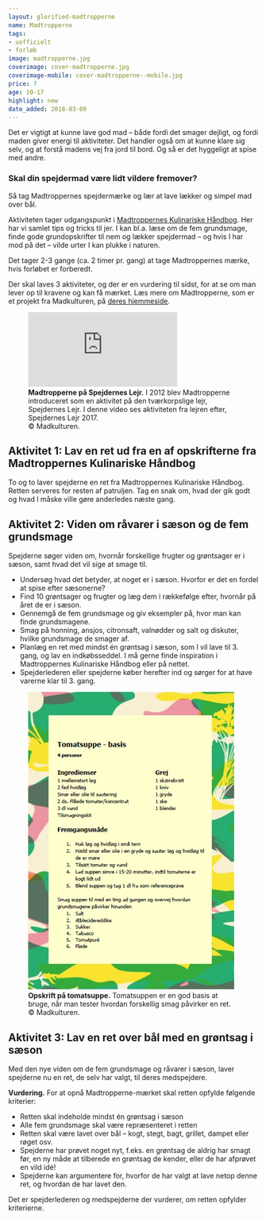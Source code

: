```yaml
---
layout: glorified-madtropperne
name: Madtropperne
tags:
- uofficielt
- forløb
image: madtropperne.jpg
coverimage: cover-madtropperne.jpg
coverimage-mobile: cover-madtropperne--mobile.jpg
price: 7
age: 10-17
highlight: new
date_added: 2018-03-09
---
```

Det er vigtigt at kunne lave god mad – både fordi det smager dejligt, og fordi maden giver energi til aktiviteter.
Det handler også om at kunne klare sig selv, og at forstå madens vej fra jord til bord.
Og så er det hyggeligt at spise med andre.

### Skal din spejdermad være lidt vildere fremover?

Så tag Madtroppernes spejdermærke og lær at lave lækker og simpel mad over bål.

Aktiviteten tager udgangspunkt i <a href="http://madkulturen.dk/fileadmin/user_upload/madkulturen.dk/Dokumenter/WEB_MADTROPPERNE_HAANDBOGEN.pdf" rel="noopener" target="_blank">Madtroppernes Kulinariske Håndbog</a>. Her har vi samlet tips og tricks til jer. I kan bl.a. læse om de fem grundsmage, finde gode grundopskrifter til nem og lækker spejdermad – og hvis I har mod på det – vilde urter I kan plukke i naturen.

Det tager 2-3 gange (ca. 2 timer pr. gang) at tage Madtroppernes mærke, hvis forløbet er forberedt.

Der skal laves 3 aktiviteter, og der er en vurdering til sidst, for at se om man lever op til kravene og kan få mærket.
Læs mere om Madtropperne, som er et projekt fra Madkulturen, på <a href="http://madkulturen.dk/servicemenu/nyhed/nyhed/alle-elskede-madtropperne/" target="_blank" rel="noopener">deres hjemmeside</a>.

<figure>
    <iframe src="https://www.youtube.com/embed/l2An9_03Plc?rel=0" frameborder="0" allow="autoplay; encrypted-media" allowfullscreen></iframe>
    <figcaption>
        <strong>Madtropperne på Spejdernes Lejr.</strong>
        I 2012 blev Madtropperne introduceret som en aktivitet på den tværkorpslige lejr, Spejdernes Lejr.
        I denne video ses aktiviteten fra lejren efter, Spejdernes Lejr 2017.
        <div class="figure__license">
            &copy; Madkulturen.
        </div>
    </figcaption>
</figure>

## Aktivitet 1: Lav en ret ud fra en af opskrifterne fra Madtroppernes Kulinariske Håndbog

To og to laver spejderne en ret fra Madtroppernes Kulinariske Håndbog. Retten serveres for resten af patruljen. Tag en snak om, hvad der gik godt og hvad I måske ville gøre anderledes næste gang.

## Aktivitet 2: Viden om råvarer i sæson og de fem grundsmage

Spejderne søger viden om, hvornår forskellige frugter og grøntsager er i sæson, samt hvad det vil sige at smage til.

- Undersøg hvad det betyder, at noget er i sæson. Hvorfor er det en fordel at spise efter sæsonerne?
- Find 10 grøntsager og frugter og læg dem i rækkefølge efter, hvornår på året de er i sæson.
- Gennemgå de fem grundsmage og giv eksempler på, hvor man kan finde grundsmagene.
- Smag på honning, ansjos, citronsaft, valnødder og salt og diskuter, hvilke grundsmage de smager af.
- Planlæg en ret med mindst én grøntsag i sæson, som I vil lave til 3. gang, og lav en indkøbsseddel. I må gerne finde inspiration i Madtroppernes Kulinariske Håndbog eller på nettet.
- Spejderlederen eller spejderne køber herefter ind og sørger for at have varerne klar til 3. gang.

<figure>
    <a href="/img/madtropperne-tomatsuppe.jpg" target="_blank">
        <img src="/img/madtropperne-tomatsuppe.jpg">
    </a>
    <figcaption>
        <strong>Opskrift på tomatsuppe.</strong>
        Tomatsuppen er en god basis at bruge, når man tester hvordan forskellig smag påvirker en ret.
        <div class="figure__license">
            &copy; Madkulturen.
        </div>
    </figcaption>
</figure>

## Aktivitet 3: Lav en ret over bål med en grøntsag i sæson

Med den nye viden om de fem grundsmage og råvarer i sæson, laver spejderne nu en ret, de selv har valgt, til deres medspejdere.

**Vurdering.** For at opnå Madtropperne-mærket skal retten opfylde følgende kriterier:

- Retten skal indeholde mindst én grøntsag i sæson
- Alle fem grundsmage skal være repræsenteret i retten
- Retten skal være lavet over bål – kogt, stegt, bagt, grillet, dampet eller røget osv.
- Spejderne har prøvet noget nyt, f.eks. en grøntsag de aldrig har smagt før, en ny måde at tilberede en grøntsag de kender, eller de har afprøvet en vild idé!
- Spejderne kan argumentere for, hvorfor de har valgt at lave netop denne ret, og hvordan de har lavet den.

Det er spejderlederen og medspejderne der vurderer, om retten opfylder kriterierne.
